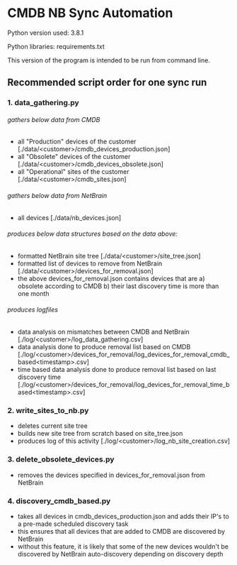 # CMDB NB Sync Automation

Python version used: 3.8.1

Python libraries: requirements.txt

This version of the program is intended to be run from command line.

## Recommended script order for one sync run

### 1. data_gathering.py
###### gathers below data from CMDB
  * all "Production" devices of the customer \[./data/\<customer\>/cmdb_devices_production.json\]
  * all "Obsolete" devices of the customer \[./data/\<customer\>/cmdb_devices_obsolete.json\]
  * all "Operational" sites of the customer \[./data/\<customer\>/cmdb_sites.json\]

###### gathers below data from NetBrain
  * all devices \[./data/nb_devices.json\]

###### produces below data structures based on the data above:
  * formatted NetBrain site tree \[./data/\<customer\>/site_tree.json\]
  * formatted list of devices to remove from NetBrain \[./data/\<customer\>/devices_for_removal.json\]
  * the above devices_for_removal.json contains devices that are a) obsolete according to CMDB b) their last discovery time is more than one month

###### produces logfiles
  * data analysis on mismatches between CMDB and NetBrain \[./log/\<customer\>/log_data_gathering.csv\]
  * data analysis done to produce removal list based on CMDB \[./log/\<customer\>/devices_for_removal/log_devices_for_removal_cmdb_based\<timestamp\>.csv\]
  * time based data analysis done to produce removal list based on last discovery time \[./log/\<customer\>/devices_for_removal/log_devices_for_removal_time_based\<timestamp\>.csv\]

### 2. write_sites_to_nb.py
  * deletes current site tree
  * builds new site tree from scratch based on site_tree.json
  * produces log of this activity \[./log/\<customer\>/log_nb_site_creation.csv\]

### 3. delete_obsolete_devices.py
  * removes the devices specified in devices_for_removal.json from NetBrain

### 4. discovery_cmdb_based.py
  * takes all devices in cmdb_devices_production.json and adds their IP's to a pre-made scheduled discovery task
  * this ensures that all devices that are added to CMDB are discovered by NetBrain
  * without this feature, it is likely that some of the new devices wouldn't be discovered by NetBrain auto-discovery depending on discovery depth